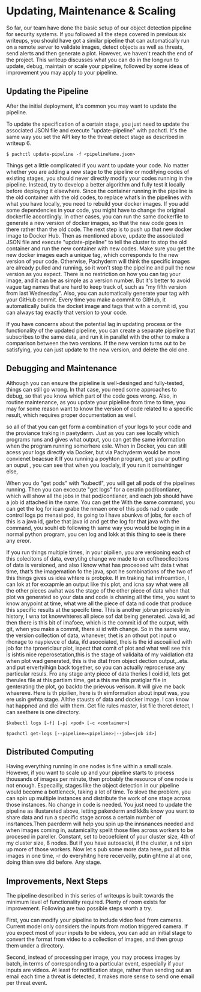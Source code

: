 # Updating, Maintenance & Scaling
So far, our team have done the basic setup of our object detection pipeline for security systems. If you followed all the steps covered in previous six writeups, you should have got a similar pipeline that can automatically run on a remote server to validate images, detect objects as well as threats, send alerts and then generate a plot. However, we haven't reach the end of the project. This writeup discusses what you can do in the long run to update, debug, maintain or scale your pipeline, followed by some ideas of improvement you may apply to your pipeline.
## Updating the Pipeline
After the initial deployment, it's common you may want to update the pipeline. 

To update the specification of a certain stage, you just need to update the associated JSON file and execute "update-pipeline" with pachctl. It's the same way you set the API key to the threat detect stage as described in writeup 6.
```
$ pachctl update-pipeline -f <pipelineName.json>
```
Things get a little complicated if you want to update your code. No matter whether you are adding a new stage to the pipeline or modifying codes of existing stages, you should never directly modify your codes running in the pipeline. Instead, try to develop a better algorithm and fully test it locally before deploying it elsewhere.  Since the container running in the pipeline is the old container with the old codes, to replace what’s in the pipelines with what you have locally, you need to rebuild your docker images. If you add some dependencies in your code, you might have to change the original dockerfile accordingly. In other cases, you can run the same dockerfile to generate a new version of docker images, so that the new code goes in there rather than the old code. The next step is to push up that new docker image to Docker Hub. Then as mentioned above, update the associated JSON file and execute "update-pipeline" to tell the cluster to stop the old container and run the new container with new codes. Make sure you get the new docker images each a unique tag, which corresponds to the new version of your code. Otherwise, Pachyderm will think the specific images are already pulled and running, so it won't stop the pipeline and pull the new version as you expect. There is no restriction on how you can tag your image, and it can be as simple as a version number. But it's better to avoid vague tag names that are hard to keep track of, such as "my fifth version from last Wednesday". Also, you can automatically generate your tag with your GitHub commit. Every time you make a commit to GitHub, it automatically builds the docket image and tags that with a commit id, you can always tag exactly that version to your code.

If you have concerns about the potential lag in updating process or the functionality of the updated pipeline, you can create a separate pipeline that subscribes to the same data, and run it in parallel with the other to make a comparison between the two versions. If the new version turns out to be satisfying, you can just update to the new version, and delete the old one.
## Debugging and Maintenance
Although you can ensure the pipieline is well-desinged and fully-tested, things can still go wrong. In that case, you need some approaches to debug, so that you know which part of the code goes wrong. Also, in routine maintenance, as you update your pipieline from time to time, you may for some reason want to know the version of code related to a specific result, which requires proper documentation as well. 

 so all of that you can get form a combination of your logs to your code and the proviance traking in paetyderm.
Just as you can see locally which programs runs and gives what output, you can get the same information when the program running somerhere esle. When in Docker, you can still acess your logs directly via Docker, but via Pachyderm would be more convienet beacsue it 
 If you running a poyhton program, get you ar putting an ouput , you can see that when you loaclaly, if you run it osmehtinger else, 
 
When you do "get pods" with "kubectl", you will get all pods of the pipelines running. Then you can excecute "get logs" for a ceratin pod/contianer, which will show all the jobs in that pod/contianer, and each job should have a job id attached in the name. You can get the With the same command, you can get the log for  ican grabe the nmaen one of this pods nad o cude control logs po menasi pod, its going to I have abunkvs of jobs, for each of this is a java id, garbe that java id and get the log for that java with the command, you souhl eb following th same way you would be loging in in a normal python program, you cen log and lokk at this thing to see is there any ereor.
 
If you run things multiple times, in your pipilien, you are versioning each of this colecitons of data, everytihg change we made to on eoftheocllecitons of data is versioned, and also I know what has proceosed wht data t what time, that’s the imagemation fo the java, spot he sombinations of the two of this things gives us idea whtere is probpke. If im traking hat imfroamtion, 
 I can lok at for exxapmle an output like this plot, and icna say what were all the other pieces awhat was the stage of the other piece of data when that plot wa generated so your data and code is chaning all the time, you want to know anypoint at time, what wre all the piece of data nd code that produce this specific results at the specifc time. 
 This is another jobrun pricoiesly in history, I wna tot knowwhteres all piece sof dat being generated. Java id, ad then there is this bit of imafoee, which is the commit id of the output, with git, when you make a commit, there si id with change. So in the same way, the version collection of data, whanever, thet is an othout pot input o rhcnage to naypievce of data, ifd asocoiated, theis is the id ascoaiiiied with job for tha tproericlaur plot, ispect that comit of plot and what well see this is ishtis nice reperosetation,this is the stage of validaita of my vaidlation dta when plot wad generated, this is the dtat from object dection output,..eta. and put ervertyihign back together, so you can actually reproceruse any particular resuls. Fro any stage anty piece of data theries I coid id, lets get therules file at this partiam time, get a this me this pratiglar file in genterating the plot, go backto the prievous verison. It will give me back whaereve. Here is th pipilien, here is th eimformation about input was, you ere usin gwhta stage. Allthe stausts of data and docker image. I can know hat happned and dlei with them. Get file rules master, list file theret detect, I can seethere is one directory. 
```
$kubectl logs [-f] [-p] <pod> [-c <container>]
```
```
$pachctl get-logs [--pipeline=<pipeline>|--job=<job id>]
```
## Distributed Computing
Having everything running in one nodes is fine within a small scale. However, if you want to scale up and your pipeline starts to process thousands of images per minute, then probably the resource of one node is not enough. Especailly, stages like the object detection in our pipeline would become a bottleneck, taking a lot of time. To slove the problem, you can spin up multiple instances and distribute the work of one stage across those instances. No change in code is needed. You just need to update the pipeline as illustareted above, letting pakerderm and kk8s know you want to share data and run a specific stage across a certain number of insrtances.Then paerderm will help you spin up the innsnances needed and when images coming in, autamicallty spelit those files across workers to be procesed in pareller. Constant, set to becoefcient of your cluster size, 4th of my cluster size, 8 nodes. But if you have autosaclei, if the cluster, a nd sipn up more of those workers. Now let s pub some more data here, put all this images in one time, -r do everyhitng here recerveilly, putin ghtme al at one, doing thisn swe did before. Any stage. 
## Improvements, Next Steps
The pipeline described in this series of writeups is built towards the minimum level of functionality required. Plenty of room exists for improvement. Following are two possible steps worth a try.

First, you can modify your pipeline to include video feed from cameras. Current model only considers the inputs from motion triggered camera. If you expect most of your inputs to be videos, you can add an initial stage to convert the format from video to a collection of images, and then group them under a directory. 

Second, instead of processing per image, you may process images by batch, in terms of corresponding to a particular event, especially if your inputs are videos. At least for notification stage, rather than sending out an email each time a threat is detected, it makes more sense to send one email per threat event.
